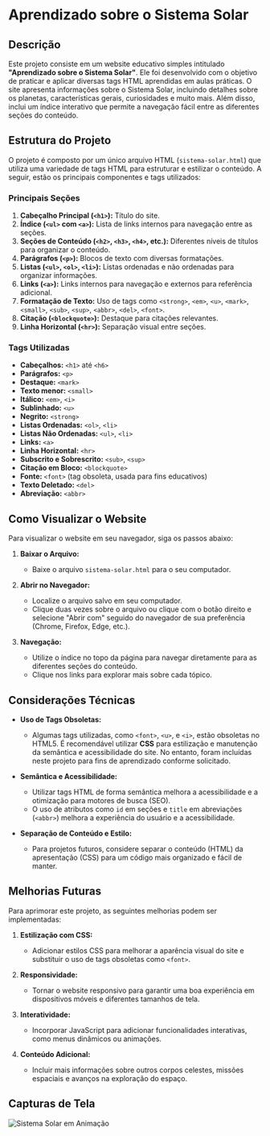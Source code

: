 # Aprendizado sobre o Sistema Solar

## Descrição

Este projeto consiste em um website educativo simples intitulado **"Aprendizado sobre o Sistema Solar"**. Ele foi desenvolvido com o objetivo de praticar e aplicar diversas tags HTML aprendidas em aulas práticas. O site apresenta informações sobre o Sistema Solar, incluindo detalhes sobre os planetas, características gerais, curiosidades e muito mais. Além disso, inclui um índice interativo que permite a navegação fácil entre as diferentes seções do conteúdo.

## Estrutura do Projeto

O projeto é composto por um único arquivo HTML (`sistema-solar.html`) que utiliza uma variedade de tags HTML para estruturar e estilizar o conteúdo. A seguir, estão os principais componentes e tags utilizados:

### Principais Seções

1. **Cabeçalho Principal (`<h1>`):** Título do site.
2. **Índice (`<ul>` com `<a>`):** Lista de links internos para navegação entre as seções.
3. **Seções de Conteúdo (`<h2>`, `<h3>`, `<h4>`, etc.):** Diferentes níveis de títulos para organizar o conteúdo.
4. **Parágrafos (`<p>`):** Blocos de texto com diversas formatações.
5. **Listas (`<ul>`, `<ol>`, `<li>`):** Listas ordenadas e não ordenadas para organizar informações.
6. **Links (`<a>`):** Links internos para navegação e externos para referência adicional.
7. **Formatação de Texto:** Uso de tags como `<strong>`, `<em>`, `<u>`, `<mark>`, `<small>`, `<sub>`, `<sup>`, `<abbr>`, `<del>`, `<font>`.
8. **Citação (`<blockquote>`):** Destaque para citações relevantes.
9. **Linha Horizontal (`<hr>`):** Separação visual entre seções.

### Tags Utilizadas

- **Cabeçalhos:** `<h1>` até `<h6>`
- **Parágrafos:** `<p>`
- **Destaque:** `<mark>`
- **Texto menor:** `<small>`
- **Itálico:** `<em>`, `<i>`
- **Sublinhado:** `<u>`
- **Negrito:** `<strong>`
- **Listas Ordenadas:** `<ol>`, `<li>`
- **Listas Não Ordenadas:** `<ul>`, `<li>`
- **Links:** `<a>`
- **Linha Horizontal:** `<hr>`
- **Subscrito e Sobrescrito:** `<sub>`, `<sup>`
- **Citação em Bloco:** `<blockquote>`
- **Fonte:** `<font>` (tag obsoleta, usada para fins educativos)
- **Texto Deletado:** `<del>`
- **Abreviação:** `<abbr>`

## Como Visualizar o Website

Para visualizar o website em seu navegador, siga os passos abaixo:

1. **Baixar o Arquivo:**

   - Baixe o arquivo `sistema-solar.html` para o seu computador.

2. **Abrir no Navegador:**

   - Localize o arquivo salvo em seu computador.
   - Clique duas vezes sobre o arquivo ou clique com o botão direito e selecione "Abrir com" seguido do navegador de sua preferência (Chrome, Firefox, Edge, etc.).

3. **Navegação:**
   - Utilize o índice no topo da página para navegar diretamente para as diferentes seções do conteúdo.
   - Clique nos links para explorar mais sobre cada tópico.

## Considerações Técnicas

- **Uso de Tags Obsoletas:**

  - Algumas tags utilizadas, como `<font>`, `<u>`, e `<i>`, estão obsoletas no HTML5. É recomendável utilizar **CSS** para estilização e manutenção da semântica e acessibilidade do site. No entanto, foram incluídas neste projeto para fins de aprendizado conforme solicitado.

- **Semântica e Acessibilidade:**

  - Utilizar tags HTML de forma semântica melhora a acessibilidade e a otimização para motores de busca (SEO).
  - O uso de atributos como `id` em seções e `title` em abreviações (`<abbr>`) melhora a experiência do usuário e a acessibilidade.

- **Separação de Conteúdo e Estilo:**
  - Para projetos futuros, considere separar o conteúdo (HTML) da apresentação (CSS) para um código mais organizado e fácil de manter.

## Melhorias Futuras

Para aprimorar este projeto, as seguintes melhorias podem ser implementadas:

1. **Estilização com CSS:**

   - Adicionar estilos CSS para melhorar a aparência visual do site e substituir o uso de tags obsoletas como `<font>`.

2. **Responsividade:**

   - Tornar o website responsivo para garantir uma boa experiência em dispositivos móveis e diferentes tamanhos de tela.

3. **Interatividade:**

   - Incorporar JavaScript para adicionar funcionalidades interativas, como menus dinâmicos ou animações.

4. **Conteúdo Adicional:**
   - Incluir mais informações sobre outros corpos celestes, missões espaciais e avanços na exploração do espaço.

## Capturas de Tela

![Sistema Solar em Animação](https://i.giphy.com/media/v1.Y2lkPTc5MGI3NjExbnUyeGswMHVmMHJlMWllc2xqZW9odjY3MGo0NG5qcTVwbmdwdTRlMSZlcD12MV9pbnRlcm5hbF9naWZfYnlfaWQmY3Q9Zw/dVmsvdLzY0fIonmYKp/giphy.gif)
